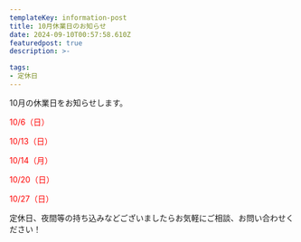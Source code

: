 ```yaml
---
templateKey: information-post
title: 10月休業日のお知らせ
date: 2024-09-10T00:57:58.610Z
featuredpost: true
description: >-

tags:
- 定休日
---
```


10月の休業日をお知らせします。

<span style="color: red;">10/6（日）</span>

<span style="color: red;">10/13（日）</span>

<span style="color: red;">10/14（月）</span>

<span style="color: red;">10/20（日）</span>

<span style="color: red;">10/27（日）</span>



定休日、夜間等の持ち込みなどございましたらお気軽にご相談、お問い合わせください！

